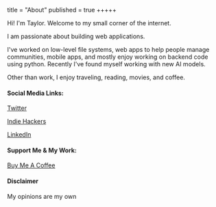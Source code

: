 title = "About"
published = true
+++++

Hi! I'm Taylor. Welcome to my small corner of the internet.

I am passionate about building web applications.

I've worked on low-level file systems, web apps to help people manage communities, mobile apps, and mostly enjoy working on backend code using python. Recently I've found myself working with new AI models.

Other than work, I enjoy traveling, reading, movies, and coffee.

#### Social Media Links:

[Twitter](https://twitter.com/Ryanb58)

[Indie Hackers](https://www.indiehackers.com/mrbrazel)

[LinkedIn](https://www.linkedin.com/in/taylorbrazelton/)


#### Support Me & My Work:

[Buy Me A Coffee](https://www.buymeacoffee.com/mrbrazel)

#### Disclaimer

My opinions are my own
